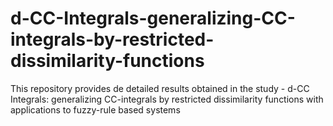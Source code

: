 # d-CC-Integrals-generalizing-CC-integrals-by-restricted-dissimilarity-functions
This repository provides de detailed results obtained in the study - d-CC Integrals: generalizing CC-integrals by restricted dissimilarity functions with applications to fuzzy-rule based systems
